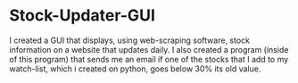 # Stock-Updater-GUI
I created a GUI that displays, using web-scraping software, stock information on a website that updates daily. I also created a program (inside of this program) that sends me an email if one of the stocks that I add to my watch-list, which i created on python, goes below 30% its old value. 
